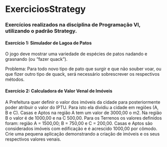# ExerciciosStrategy
### Exercícios realizados na disciplina de Programação VI, utilizando o padrão Strategy.

#### Exercício 1: Simulador de Lagoa de Patos

O jogo deve mostrar uma variedade de espécies de patos nadando e grasnando (ou “fazer quack”).

Problema: Para todo novo tipo de pato que surgir e que não souber voar, ou que fizer outro tipo de quack, será necessário sobrescrever os respectivos métodos.

#### Exercício 2: Calculadora de Valor Venal de Imóveis

A Prefeitura quer definir o valor dos imóveis da cidade para posteriormente poder atribuir o valor do IPTU. Para isto ela dividiu a cidade em regiões (A, B e C). Casas e Aptos na região A tem um valor de 3000,00 o m2. Na região B o valor é de 1000,00 e na C 500,00. Para os Terrenos os valores definidos foram: região A = 1500,00; B = 750,00 e C = 200,00. Casas e Aptos são considerados imóveis com edificação e é acrescido 1000,00 por cômodo. Crie uma pequena aplicação demonstrando a criação de imóveis e os seus respectivos valores venais.